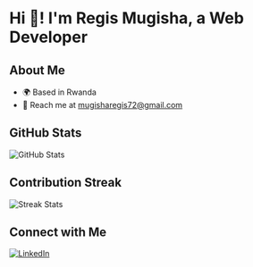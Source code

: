 # Hi 👋! I'm Regis Mugisha, a Web Developer

## About Me
- 🌍 Based in Rwanda
- 📧 Reach me at mugisharegis72@gmail.com

## GitHub Stats
![GitHub Stats](https://github-readme-stats.vercel.app/api?username=regis-mugisha&show_icons=true&theme=dracula)

## Contribution Streak
![Streak Stats](https://github-readme-streak-stats.herokuapp.com/?user=regis-mugisha&theme=dracula)

## Connect with Me
[![LinkedIn](https://img.shields.io/badge/-LinkedIn-0A66C2?style=social&logo=linkedin)](https://linkedin.com/in/regis-mugisha)
